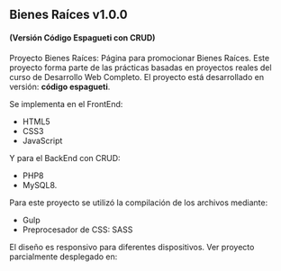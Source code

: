 ## Bienes Raíces v1.0.0
#### (Versión Código Espagueti con CRUD)

Proyecto Bienes Raíces: Página para promocionar Bienes Raíces. Este proyecto forma parte de las prácticas basadas en proyectos reales del curso de Desarrollo Web Completo.
El proyecto está desarrollado en versión: **código espagueti**.

Se implementa en el FrontEnd:
* HTML5
* CSS3
* JavaScript

Y para el BackEnd con CRUD:
* PHP8
* MySQL8.

Para este proyecto se utilizó la compilación de los archivos mediante:
* Gulp
* Preprocesador de CSS: SASS

El diseño es responsivo para diferentes dispositivos.
Ver proyecto parcialmente desplegado en: 